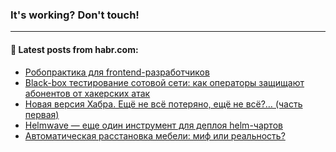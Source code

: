 ### It's working? Don't touch!

---
<!--
#### 🛠️ Technical stack:

![C++](https://img.shields.io/badge/C++-informational?logo=c%2B%2B&style=flat&logoColor=white&color=9C033A)
![Java](https://img.shields.io/badge/Java-informational?logo=java&style=flat&logoColor=white&color=007396)
![Kotlin](https://img.shields.io/badge/Kotlin-informational?logo=Kotlin&style=flat&logoColor=white&color=0095D5)
![JS](https://img.shields.io/badge/JS-informational?logo=javaScript&style=flat&logoColor=black&color=F7Df1E) <br>
![HTML5](https://img.shields.io/badge/HTML5-informational?logo=html5&style=flat&logoColor=white&color=E34F26)
![CSS3](https://img.shields.io/badge/CSS3-informational?logo=css3&style=flat&logoColor=white&color=157286)
![Sass](https://img.shields.io/badge/Saas-informational?logo=sass&style=flat&logoColor=white&color=hotpink)
![PHP](https://img.shields.io/badge/PHP-informational?logo=php&style=flat&logoColor=white&color=777BB4) <br>
![WebPAck](https://img.shields.io/badge/WebPack-informational?logo=webPack&style=flat&logoColor=white&color=FF6F00)
![Bootstrap](https://img.shields.io/badge/Bootstrap-informational?logo=Bootstrap&style=flat&logoColor=white&color=7952B3)
![MySQL](https://img.shields.io/badge/MySQL-informational?logo=MySQL&style=flat&logoColor=white&color=00f) <br>
![NodeJS](https://img.shields.io/badge/NodeJS-informational?logo=node.js&style=flat&logoColor=white&color=43853D)
![Spring](https://img.shields.io/badge/Spring-informational?logo=Spring&style=flat&logoColor=white&color=0A9EDC)
![Angular](https://img.shields.io/badge/Vue-informational?logo=vue.js&style=flat&logoColor=white&color=red)
![Git](https://img.shields.io/badge/Git-informational?logo=git&style=flat&logoColor=white&color=darkorange)

___
-->

#### 💬 Latest posts from habr.com:

<!-- BLOG-POST-LIST:START -->
- [Робопрактика для frontend-разработчиков](https://habr.com/ru/post/673810/?utm_source=habrahabr&utm_medium=rss&utm_campaign=673810)
- [Black-box тестирование сотовой сети: как операторы защищают абонентов от хакерских атак](https://habr.com/ru/post/673550/?utm_source=habrahabr&utm_medium=rss&utm_campaign=673550)
- [Новая версия Хабра. Ещё не всё потеряно, ещё не всё?… &lpar;часть первая&rpar;](https://habr.com/ru/post/673342/?utm_source=habrahabr&utm_medium=rss&utm_campaign=673342)
- [Helmwave — еще один инструмент для деплоя helm-чартов](https://habr.com/ru/post/672946/?utm_source=habrahabr&utm_medium=rss&utm_campaign=672946)
- [Автоматическая расстановка мебели: миф или реальность?](https://habr.com/ru/post/673648/?utm_source=habrahabr&utm_medium=rss&utm_campaign=673648)
<!-- BLOG-POST-LIST:END -->
